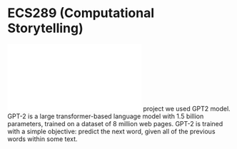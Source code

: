 # ECS289 (Computational Storytelling)

![teaser](images/Teaser.pdf)
 project we used GPT2 model. GPT-2 is a large transformer-based language model with 1.5 billion parameters, trained on a dataset of 8 million web pages. GPT-2 is trained with a simple objective: predict the next word, given all of the previous words within some text. 
